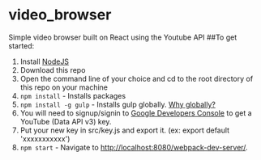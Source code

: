 # video_browser
Simple video browser built on React using the Youtube API
##To get started:  
1. Install [NodeJS](http://www.nodejs.org)  
2. Download this repo 
3. Open the command line of your choice and cd to the root directory of this repo on your machine  
4. `npm install` - Installs packages
5. `npm install -g gulp` - Installs gulp globally. [Why globally?](http://stackoverflow.com/questions/22115400/why-do-we-need-to-install-gulp-globally-and-locally)
6. You will need to signup/signin to [Google Developers Console](http://console.developers.google.com/) to get a YouTube (Data API v3) key.
7. Put your new key in src/key.js and export it. (ex: export default 'xxxxxxxxxxx') 
8. `npm start` - Navigate to [http://localhost:8080/webpack-dev-server/](http://localhost:8080/webpack-dev-server/). 
